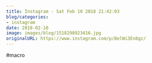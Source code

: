 ```yaml
---
title: Instagram - Sat Feb 10 2018 21:42:03
blog/categories:
- instagram
date: 2018-02-10
image: images/blog/1518298923416.jpg
originalURL: https://www.instagram.com/p/BelWi3En8gz/
---
```


#macro